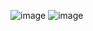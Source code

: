 ![image](https://github.com/user-attachments/assets/f94a667c-f43c-4955-a15a-f5afa30160ff)
![image](https://github.com/user-attachments/assets/98e1dfd5-cf3d-4f86-83a2-e1c60f423104)
